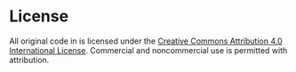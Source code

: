 License
===

All original code in is licensed under the [Creative Commons Attribution 4.0 International License](http://creativecommons.org/licenses/by/4.0/). Commercial and noncommercial use is permitted with attribution.
